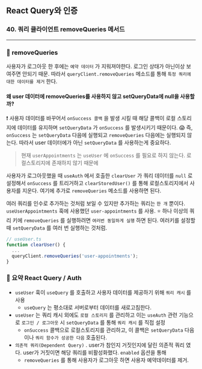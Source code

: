 ## React Query와 인증
### 40. 쿼리 클라이언트 removeQueries 메서드
<hr>

### 📌 removeQueries

사용자가 로그아웃 한 후에는 `예약 데이터` 가 지워져야한다. 로그인 상태가 아닌이상 보여주면 안되기 때문.
따라서 `queryClient.removeQueries` 메소드를 통해 `특정 쿼리에 대한 데이터를 제거` 한다.

#### 왜 user 데이터에 removeQueries를 사용하지 않고 setQueryData에 null을 사용할까?

❗️ 사용자 데이터를 바꾸어서 `onSuccess 콜백` 을 발생 시킬 때 해당 콜백이 로컬 스토리지에 데이터를 유지하며 `setQueryData` 가 `onSuccess` 를 발생시키기 때문이다. 
😱 즉, `onSuccess` 는 `setQueryData` 다음에 실행되고 `removeQueries` 다음에는 실행되지 않는다. 따라서 user 데이터에가 아닌 `setQueryData` 를 사용하는게 중요하다.

> 현재 `userAppointments` 는 `useUser` 에 `onSuccess` 를 필요로 하지 않는다. 로컬스토리지에 존재하지 않기 때문에

사용자가 로그아웃했을 때 `useAuth` 에서 호출한 `clearUser` 가 쿼리 데이터를 `null` 로 설정해서 `onSuccess` 를 트리거하고 `clearStoredUser()` 를 통해 로컬스토리지에서 사용자를 지운다.
여기에 추가로 `removeQueries` 메소드를 사용하면 된다.

여러 쿼리를 인수로 추가하는 것처럼 보일 수 있지만 추가하는 쿼리는 `한 개` 뿐이다.
`useUserAppointments` 훅에 사용했던 `user-appointments` 를 사용.
⭐️ 하나 이상의 쿼리 키에 `removeQueries` 를 실행하려면 `여러번 동일하게 실행` 하면 된다. 여러키를 설정할 때 `setQueryData` 를 여러 번 실행하는 것처럼.

```ts
// useUser.ts
function clearUser() {
  ...
  queryClient.removeQueries('user-appointments');
}
```

### 📌 요약 React Query / Auth

- `useUser` 훅이 `useQuery` 를 호출하고 사용자 데이터를 제공하기 위해 `쿼리 캐시` 를 사용
  - `useQuery` 는 평소대로 서버로부터 데이터를 새로고침한다.
- `useUser` 는 쿼리 캐시 외에도 `로컬 스토리지` 를 관리하고 이는 `useAuth` 관련 기능으로 `로그인 / 로그아웃` 시 `setQueryData` 를 통해 `쿼리 캐시` 를 직접 설정
  - `onSuccess` 콜백으로 로컬스토리지를 관리하고, 이 콜백은 `setQueryData` 다음이나 `쿼리 함수가 성공한 다음` 호출된다.
- `의존적 쿼리(Dependent Query)` . user가 참인지 거짓인지에 달린 의존적 쿼리 였다. user가 거짓이면 해당 쿼리를 비활성화했다. `enabled` 옵션을 통해
  - `removeQueries` 를 통해 사용자가 로그아웃 하면 사용자 예약데이터를 제거. 